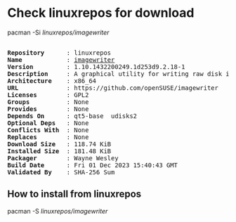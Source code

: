 # Check linuxrepos for download

pacman -Si *linuxrepos/imagewriter*

<div class="highlight"><pre class="highlight"><text>
<b>Repository</b>      : linuxrepos
<b>Name</b>            : <a href="../../x86_64/imagewriter-1.10.1432200249.1d253d9.2.20-1-x86_64.pkg.tar.zst">imagewriter</a>
<b>Version</b>         : 1.10.1432200249.1d253d9.2.18-1
<b>Description</b>     : A graphical utility for writing raw disk images & hybrid isos to USB keys
<b>Architecture</b>    : x86_64
<b>URL</b>             : https://github.com/openSUSE/imagewriter
<b>Licenses</b>        : GPL2
<b>Groups</b>          : None
<b>Provides</b>        : None
<b>Depends On</b>      : qt5-base  udisks2
<b>Optional Deps</b>   : None
<b>Conflicts With</b>  : None
<b>Replaces</b>        : None
<b>Download Size</b>   : 118.74 KiB
<b>Installed Size</b>  : 181.48 KiB
<b>Packager</b>        : Wayne Wesley <wayne6324@gmail.com>
<b>Build Date</b>      : Fri 01 Dec 2023 15:40:43 GMT
<b>Validated By</b>    : SHA-256 Sum
</text></pre></div>

## How to install from linuxrepos

pacman -S *linuxrepos/imagewriter*
